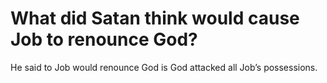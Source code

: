 # What did Satan think would cause Job to renounce God?

He said to Job would renounce God is God attacked all Job’s possessions.
